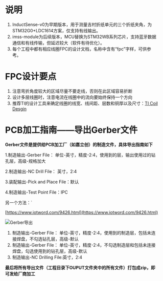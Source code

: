 # 说明
1. InductSense-v0为早期版本，用于测量吉村折纸单元的三个折纸夹角，为STM32G0+LDC1614方案，仅支持有线输出。
2. imss-module为后续版本，MCU替换为STM32WB系列芯片，支持蓝牙数据通信和有线传输，但延迟较大（软件有待优化）。
3. 每个工程中都有相应线圈FPC的设计文档，名称中含有“fpc”字样，可供参考。

# FPC设计要点
1. 注意弯折角度较大的区域尽量不要走线，否则在此区域容易折断
2. 设计多层线圈时，注意电流在线圈中的流向要始终保持一个方向
3. 推荐TI的设计工具来确定线圈的线宽、线间距、层数和铜厚以及尺寸：[TI Coil Desgin](https://webench.ti.com/wb5/LDC/#/spirals)

# PCB加工指南——导出Gerber文件

**Gerber文件是提供给PCB加工厂（如嘉立创）的制造文件，具体导出指南如下**

1.制造输出-Gerber File： 单位-英寸，精度-2:4，使用到的层，输出使用过的钻孔层，高级-规格加大

2.制造输出-NC Drill File： 英寸，2:4

3.装配输出-Pick and Place File：默认

4.制造输出-Test Point File：IPC

另一个方法：`

[https://www.iotword.com/9426.html](https://www.iotword.com/9426.html)

![Gerber导出](imgaes/gerber-export.png)

1. 制造输出-Gerber File： 单位-英寸，精度-2:4，使用到的制造层，包括未连接焊盘，不勾选钻孔层，高级-默认
2. 制造输出-Gerber File： 单位-英寸，精度-2:4，不勾选制造层和包括未连接焊盘，勾选使用到的钻孔层，高级-默认
3. 制造输出-NC Drilling File:英寸，2:4

**最后将所有导出文件（工程目录下OUPUT文件夹中的所有文件）打包成zip，即可发给厂商加工**
